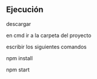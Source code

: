 
## Ejecución
descargar 

en cmd ir a la carpeta del proyecto

escribir los siguientes comandos

npm install

npm start
